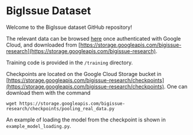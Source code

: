  # BigIssue Dataset
 
Welcome to the BigIssue dataset GitHub repository!

The relevant data can be browsed [here](https://console.cloud.google.com/storage/browser/bigissue-research) once authenticated with Google Cloud, and downloaded from [https://storage.googleapis.com/bigissue-research](https://storage.googleapis.com/bigissue-research).

Training code is provided in the `/training` directory.

Checkpoints are located on the Google Cloud Storage bucket in [https://storage.googleapis.com/bigissue-research/checkpoints](https://storage.googleapis.com/bigissue-research/checkpoints). One can download them with the command

```
wget https://storage.googleapis.com/bigissue-research/checkpoints/pooling_real_data.py
```

An example of loading the model from the checkpoint is shown in `example_model_loading.py`.

